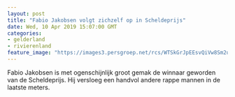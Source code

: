 ```yaml
---
layout: post
title: "Fabio Jakobsen volgt zichzelf op in Scheldeprijs"
date: Wed, 10 Apr 2019 15:07:00 GMT
categories: 
- gelderland 
- rivierenland 
feature_image: "https://images3.persgroep.net/rcs/WTSkGrJpEEsvQiVw8Sm2uqC7PZg/diocontent/145247297/_fitwidth/400/?appId=21791a8992982cd8da851550a453bd7f&quality=0.7"
---
```


Fabio Jakobsen is met ogenschijnlijk groot gemak de winnaar geworden van de Scheldeprijs. Hij versloeg een handvol andere rappe mannen in de laatste meters.
